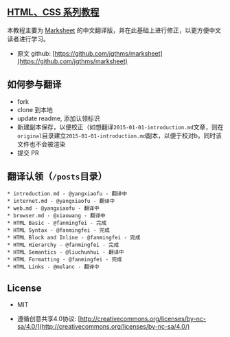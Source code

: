 ## [HTML、CSS 系列教程](http://fe-primary-tutorial.yangxiaofu.com/)


本教程主要为 [Marksheet](http://marksheet.io) 的中文翻译版，并在此基础上进行修正，以更方便中文读者进行学习。
* 原文 github: [https://github.com/jgthms/marksheet](https://github.com/jgthms/marksheet)

## 如何参与翻译

* fork
* clone 到本地
* update readme, 添加认领标识
* 新建副本保存，以便校正（如想翻译`2015-01-01-introduction.md`文章，则在`original`目录建立`2015-01-01-introduction.md`副本，以便于校对b，同时该文件也不会被渲染
* 提交 PR

## 翻译认领（`/posts`目录）

    * introduction.md - @yangxiaofu - 翻译中
    * internet.md - @yangxiaofu - 翻译中
    * web.md - @yangxiaofu - 翻译中
    * browser.md - @xiaowang - 翻译中
    * HTML Basic - @fanmingfei - 完成
    * HTML Syntax - @fanmingfei - 完成
    * HTML Block and Inline - @fanmingfei - 完成
    * HTML Hierarchy - @fanmingfei - 完成
    * HTML Semantics - @liuchunhui - 翻译中
    * HTML Formatting - @fanmingfei - 完成
    * HTML Links - @melanc - 翻译中


## License

* MIT

* 遵循创意共享4.0协议: [http://creativecommons.org/licenses/by-nc-sa/4.0/](http://creativecommons.org/licenses/by-nc-sa/4.0/)
